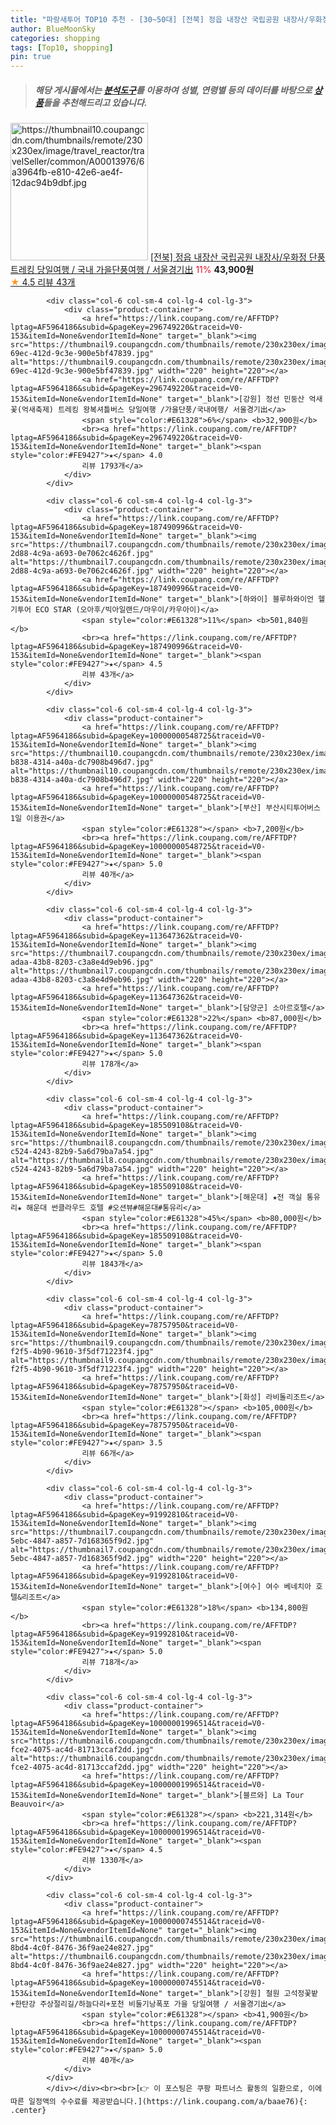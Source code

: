 ```yaml
---
title: "파랑새투어 TOP10 추천 - [30~50대] [전북] 정읍 내장산 국립공원 내장사/우화정 단풍트레킹 당일여행 / 국내 가을단풍여행 / 서울경기出"
author: BlueMoonSky
categories: shopping
tags: [Top10, shopping]
pin: true
---
```


> ##### 해당 게시물에서는 [**분석도구**](https://itemscout.io/)를 이용하여 **성별**, **연령별** 등의 데이터를 바탕으로 [**상품**](https://link.coupang.com/a/baae76)들을 추천해드리고 있습니다.
<div class="container"><div class="row">
            <div class="col-6 col-sm-4 col-lg-4 col-lg-3">
                <div class="product-container">
                    <a href="https://link.coupang.com/re/AFFTDP?lptag=AF5964186&subid=&pageKey=10000000565479&traceid=V0-153&itemId=None&vendorItemId=None" target="_blank"><img src="https://thumbnail10.coupangcdn.com/thumbnails/remote/230x230ex/image/travel_reactor/travelSeller/common/A00013976/6a3964fb-e810-42e6-ae4f-12dac94b9dbf.jpg" alt="https://thumbnail10.coupangcdn.com/thumbnails/remote/230x230ex/image/travel_reactor/travelSeller/common/A00013976/6a3964fb-e810-42e6-ae4f-12dac94b9dbf.jpg" width="220" height="220"></a>
                    <a href="https://link.coupang.com/re/AFFTDP?lptag=AF5964186&subid=&pageKey=10000000565479&traceid=V0-153&itemId=None&vendorItemId=None" target="_blank">[전북] 정읍 내장산 국립공원 내장사/우화정 단풍트레킹 당일여행 / 국내 가을단풍여행 / 서울경기出</a>
                    <span style="color:#E61328">11%</span> <b>43,900원</b>
                    <br><a href="https://link.coupang.com/re/AFFTDP?lptag=AF5964186&subid=&pageKey=10000000565479&traceid=V0-153&itemId=None&vendorItemId=None" target="_blank"><span style="color:#FE9427">★</span> 4.5
                    리뷰 43개</a>
                </div>
            </div>
            
            <div class="col-6 col-sm-4 col-lg-4 col-lg-3">
                <div class="product-container">
                    <a href="https://link.coupang.com/re/AFFTDP?lptag=AF5964186&subid=&pageKey=296749220&traceid=V0-153&itemId=None&vendorItemId=None" target="_blank"><img src="https://thumbnail9.coupangcdn.com/thumbnails/remote/230x230ex/image/travel_reactor/travelSeller/common/A00013976/6f2107b4-69ec-412d-9c3e-900e5bf47839.jpg" alt="https://thumbnail9.coupangcdn.com/thumbnails/remote/230x230ex/image/travel_reactor/travelSeller/common/A00013976/6f2107b4-69ec-412d-9c3e-900e5bf47839.jpg" width="220" height="220"></a>
                    <a href="https://link.coupang.com/re/AFFTDP?lptag=AF5964186&subid=&pageKey=296749220&traceid=V0-153&itemId=None&vendorItemId=None" target="_blank">[강원] 정선 민둥산 억새꽃(억새축제) 트레킹 왕복셔틀버스 당일여행 /가을단풍/국내여행/ 서울경기出</a>
                    <span style="color:#E61328">6%</span> <b>32,900원</b>
                    <br><a href="https://link.coupang.com/re/AFFTDP?lptag=AF5964186&subid=&pageKey=296749220&traceid=V0-153&itemId=None&vendorItemId=None" target="_blank"><span style="color:#FE9427">★</span> 4.0
                    리뷰 1793개</a>
                </div>
            </div>
            
            <div class="col-6 col-sm-4 col-lg-4 col-lg-3">
                <div class="product-container">
                    <a href="https://link.coupang.com/re/AFFTDP?lptag=AF5964186&subid=&pageKey=187490996&traceid=V0-153&itemId=None&vendorItemId=None" target="_blank"><img src="https://thumbnail7.coupangcdn.com/thumbnails/remote/230x230ex/image/travel_reactor/travelSeller/common/A00050120/f4c3c98c-2d88-4c9a-a693-0e7062c4626f.jpg" alt="https://thumbnail7.coupangcdn.com/thumbnails/remote/230x230ex/image/travel_reactor/travelSeller/common/A00050120/f4c3c98c-2d88-4c9a-a693-0e7062c4626f.jpg" width="220" height="220"></a>
                    <a href="https://link.coupang.com/re/AFFTDP?lptag=AF5964186&subid=&pageKey=187490996&traceid=V0-153&itemId=None&vendorItemId=None" target="_blank">[하와이] 블루하와이언 헬기투어 ECO STAR (오아후/빅아일랜드/마우이/카우아이)</a>
                    <span style="color:#E61328">11%</span> <b>501,840원</b>
                    <br><a href="https://link.coupang.com/re/AFFTDP?lptag=AF5964186&subid=&pageKey=187490996&traceid=V0-153&itemId=None&vendorItemId=None" target="_blank"><span style="color:#FE9427">★</span> 4.5
                    리뷰 43개</a>
                </div>
            </div>
            
            <div class="col-6 col-sm-4 col-lg-4 col-lg-3">
                <div class="product-container">
                    <a href="https://link.coupang.com/re/AFFTDP?lptag=AF5964186&subid=&pageKey=10000000548725&traceid=V0-153&itemId=None&vendorItemId=None" target="_blank"><img src="https://thumbnail10.coupangcdn.com/thumbnails/remote/230x230ex/image/travel_reactor/travelSeller/common/A00186335/b4d988ae-b838-4314-a40a-dc7908b496d7.jpg" alt="https://thumbnail10.coupangcdn.com/thumbnails/remote/230x230ex/image/travel_reactor/travelSeller/common/A00186335/b4d988ae-b838-4314-a40a-dc7908b496d7.jpg" width="220" height="220"></a>
                    <a href="https://link.coupang.com/re/AFFTDP?lptag=AF5964186&subid=&pageKey=10000000548725&traceid=V0-153&itemId=None&vendorItemId=None" target="_blank">[부산] 부산시티투어버스 1일 이용권</a>
                    <span style="color:#E61328"></span> <b>7,200원</b>
                    <br><a href="https://link.coupang.com/re/AFFTDP?lptag=AF5964186&subid=&pageKey=10000000548725&traceid=V0-153&itemId=None&vendorItemId=None" target="_blank"><span style="color:#FE9427">★</span> 5.0
                    리뷰 40개</a>
                </div>
            </div>
            
            <div class="col-6 col-sm-4 col-lg-4 col-lg-3">
                <div class="product-container">
                    <a href="https://link.coupang.com/re/AFFTDP?lptag=AF5964186&subid=&pageKey=113647362&traceid=V0-153&itemId=None&vendorItemId=None" target="_blank"><img src="https://thumbnail7.coupangcdn.com/thumbnails/remote/230x230ex/image/travel_reactor/travelSeller/pension/A00060582/9f955db8-adaa-43b8-8203-c3a8e4d9eb96.jpg" alt="https://thumbnail7.coupangcdn.com/thumbnails/remote/230x230ex/image/travel_reactor/travelSeller/pension/A00060582/9f955db8-adaa-43b8-8203-c3a8e4d9eb96.jpg" width="220" height="220"></a>
                    <a href="https://link.coupang.com/re/AFFTDP?lptag=AF5964186&subid=&pageKey=113647362&traceid=V0-153&itemId=None&vendorItemId=None" target="_blank">[담양군] 소아르호텔</a>
                    <span style="color:#E61328">22%</span> <b>87,000원</b>
                    <br><a href="https://link.coupang.com/re/AFFTDP?lptag=AF5964186&subid=&pageKey=113647362&traceid=V0-153&itemId=None&vendorItemId=None" target="_blank"><span style="color:#FE9427">★</span> 5.0
                    리뷰 178개</a>
                </div>
            </div>
            
            <div class="col-6 col-sm-4 col-lg-4 col-lg-3">
                <div class="product-container">
                    <a href="https://link.coupang.com/re/AFFTDP?lptag=AF5964186&subid=&pageKey=185509108&traceid=V0-153&itemId=None&vendorItemId=None" target="_blank"><img src="https://thumbnail8.coupangcdn.com/thumbnails/remote/230x230ex/image/travel_reactor/travelSeller/hotel/A00190686/1b0fae4f-c524-4243-82b9-5a6d79ba7a54.jpg" alt="https://thumbnail8.coupangcdn.com/thumbnails/remote/230x230ex/image/travel_reactor/travelSeller/hotel/A00190686/1b0fae4f-c524-4243-82b9-5a6d79ba7a54.jpg" width="220" height="220"></a>
                    <a href="https://link.coupang.com/re/AFFTDP?lptag=AF5964186&subid=&pageKey=185509108&traceid=V0-153&itemId=None&vendorItemId=None" target="_blank">[해운대] ★전 객실 통유리★ 해운대 썬클라우드 호텔 #오션뷰#해운대#통유리</a>
                    <span style="color:#E61328">45%</span> <b>80,000원</b>
                    <br><a href="https://link.coupang.com/re/AFFTDP?lptag=AF5964186&subid=&pageKey=185509108&traceid=V0-153&itemId=None&vendorItemId=None" target="_blank"><span style="color:#FE9427">★</span> 5.0
                    리뷰 1843개</a>
                </div>
            </div>
            
            <div class="col-6 col-sm-4 col-lg-4 col-lg-3">
                <div class="product-container">
                    <a href="https://link.coupang.com/re/AFFTDP?lptag=AF5964186&subid=&pageKey=78757950&traceid=V0-153&itemId=None&vendorItemId=None" target="_blank"><img src="https://thumbnail9.coupangcdn.com/thumbnails/remote/230x230ex/image/travel_reactor/travelSeller/hotel/A00016163/bf83e2ac-f2f5-4b90-9610-3f5df71223f4.jpg" alt="https://thumbnail9.coupangcdn.com/thumbnails/remote/230x230ex/image/travel_reactor/travelSeller/hotel/A00016163/bf83e2ac-f2f5-4b90-9610-3f5df71223f4.jpg" width="220" height="220"></a>
                    <a href="https://link.coupang.com/re/AFFTDP?lptag=AF5964186&subid=&pageKey=78757950&traceid=V0-153&itemId=None&vendorItemId=None" target="_blank">[화성] 라비돌리조트</a>
                    <span style="color:#E61328"></span> <b>105,000원</b>
                    <br><a href="https://link.coupang.com/re/AFFTDP?lptag=AF5964186&subid=&pageKey=78757950&traceid=V0-153&itemId=None&vendorItemId=None" target="_blank"><span style="color:#FE9427">★</span> 3.5
                    리뷰 66개</a>
                </div>
            </div>
            
            <div class="col-6 col-sm-4 col-lg-4 col-lg-3">
                <div class="product-container">
                    <a href="https://link.coupang.com/re/AFFTDP?lptag=AF5964186&subid=&pageKey=91992810&traceid=V0-153&itemId=None&vendorItemId=None" target="_blank"><img src="https://thumbnail7.coupangcdn.com/thumbnails/remote/230x230ex/image/travel_reactor/travelSeller/hotel/A00164974/0b0c02f3-5ebc-4847-a857-7d168365f9d2.jpg" alt="https://thumbnail7.coupangcdn.com/thumbnails/remote/230x230ex/image/travel_reactor/travelSeller/hotel/A00164974/0b0c02f3-5ebc-4847-a857-7d168365f9d2.jpg" width="220" height="220"></a>
                    <a href="https://link.coupang.com/re/AFFTDP?lptag=AF5964186&subid=&pageKey=91992810&traceid=V0-153&itemId=None&vendorItemId=None" target="_blank">[여수] 여수 베네치아 호텔&리조트</a>
                    <span style="color:#E61328">18%</span> <b>134,800원</b>
                    <br><a href="https://link.coupang.com/re/AFFTDP?lptag=AF5964186&subid=&pageKey=91992810&traceid=V0-153&itemId=None&vendorItemId=None" target="_blank"><span style="color:#FE9427">★</span> 5.0
                    리뷰 718개</a>
                </div>
            </div>
            
            <div class="col-6 col-sm-4 col-lg-4 col-lg-3">
                <div class="product-container">
                    <a href="https://link.coupang.com/re/AFFTDP?lptag=AF5964186&subid=&pageKey=10000001996514&traceid=V0-153&itemId=None&vendorItemId=None" target="_blank"><img src="https://thumbnail6.coupangcdn.com/thumbnails/remote/230x230ex/image/travel_reactor/travelConnect/hotel/C00924717/8387437a-fce2-4075-ac4d-81713ccaf2dd.jpg" alt="https://thumbnail6.coupangcdn.com/thumbnails/remote/230x230ex/image/travel_reactor/travelConnect/hotel/C00924717/8387437a-fce2-4075-ac4d-81713ccaf2dd.jpg" width="220" height="220"></a>
                    <a href="https://link.coupang.com/re/AFFTDP?lptag=AF5964186&subid=&pageKey=10000001996514&traceid=V0-153&itemId=None&vendorItemId=None" target="_blank">[블르와] La Tour Beauvoir</a>
                    <span style="color:#E61328"></span> <b>221,314원</b>
                    <br><a href="https://link.coupang.com/re/AFFTDP?lptag=AF5964186&subid=&pageKey=10000001996514&traceid=V0-153&itemId=None&vendorItemId=None" target="_blank"><span style="color:#FE9427">★</span> 4.5
                    리뷰 1330개</a>
                </div>
            </div>
            
            <div class="col-6 col-sm-4 col-lg-4 col-lg-3">
                <div class="product-container">
                    <a href="https://link.coupang.com/re/AFFTDP?lptag=AF5964186&subid=&pageKey=10000000745514&traceid=V0-153&itemId=None&vendorItemId=None" target="_blank"><img src="https://thumbnail6.coupangcdn.com/thumbnails/remote/230x230ex/image/travel_reactor/travelSeller/common/A00013976/9f5e2c3d-8bd4-4c0f-8476-36f9ae24e827.jpg" alt="https://thumbnail6.coupangcdn.com/thumbnails/remote/230x230ex/image/travel_reactor/travelSeller/common/A00013976/9f5e2c3d-8bd4-4c0f-8476-36f9ae24e827.jpg" width="220" height="220"></a>
                    <a href="https://link.coupang.com/re/AFFTDP?lptag=AF5964186&subid=&pageKey=10000000745514&traceid=V0-153&itemId=None&vendorItemId=None" target="_blank">[강원] 철원 고석정꽃밭+한탄강 주상절리길/하늘다리+포천 비둘기낭폭포 가을 당일여행 / 서울경기出</a>
                    <span style="color:#E61328"></span> <b>41,900원</b>
                    <br><a href="https://link.coupang.com/re/AFFTDP?lptag=AF5964186&subid=&pageKey=10000000745514&traceid=V0-153&itemId=None&vendorItemId=None" target="_blank"><span style="color:#FE9427">★</span> 5.0
                    리뷰 40개</a>
                </div>
            </div>
            </div></div><br><br>[👉 이 포스팅은 쿠팡 파트너스 활동의 일환으로, 이에 따른 일정액의 수수료를 제공받습니다.](https://link.coupang.com/a/baae76){: .center}